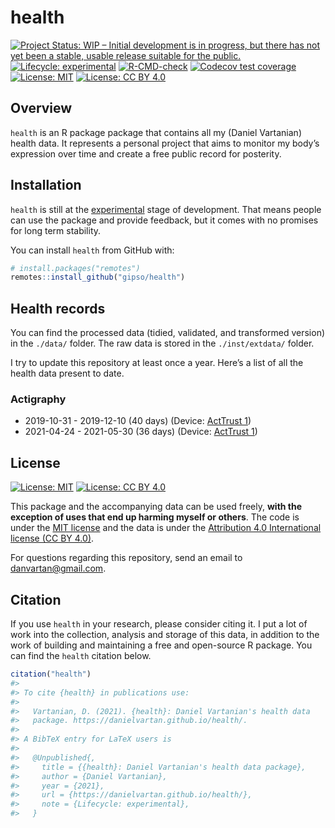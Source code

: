 
<!-- README.md is generated from README.Rmd. Please edit that file -->

# health

<!-- badges: start -->

[![Project Status: WIP – Initial development is in progress, but there
has not yet been a stable, usable release suitable for the
public.](https://www.repostatus.org/badges/latest/wip.svg)](https://www.repostatus.org/#wip)
[![Lifecycle:
experimental](https://img.shields.io/badge/lifecycle-experimental-orange.svg)](https://lifecycle.r-lib.org/articles/stages.html#experimental)
[![R-CMD-check](https://github.com/danielvartan/health/workflows/R-CMD-check/badge.svg)](https://github.com/danielvartan/health/actions)
[![Codecov test
coverage](https://codecov.io/gh/danielvartan/health/branch/main/graph/badge.svg)](https://codecov.io/gh/danielvartan/health?branch=main)
[![License:
MIT](https://img.shields.io/badge/license-MIT-green)](https://choosealicense.com/licenses/mit/)
[![License: CC BY
4.0](https://img.shields.io/badge/License-CC%20BY%204.0-lightgrey.svg)](https://creativecommons.org/licenses/by/4.0/)
<!-- badges: end -->

## Overview

`health` is an R package package that contains all my (Daniel Vartanian)
health data. It represents a personal project that aims to monitor my
body’s expression over time and create a free public record for
posterity.

## Installation

`health` is still at the
[experimental](https://lifecycle.r-lib.org/articles/stages.html#experimental)
stage of development. That means people can use the package and provide
feedback, but it comes with no promises for long term stability.

You can install `health` from GitHub with:

``` r
# install.packages("remotes")
remotes::install_github("gipso/health")
```

## Health records

You can find the processed data (tidied, validated, and transformed
version) in the `./data/` folder. The raw data is stored in the
`./inst/extdata/` folder.

I try to update this repository at least once a year. Here’s a list of
all the health data present to date.

### Actigraphy

-   2019-10-31 - 2019-12-10 (40 days) (Device: [ActTrust
    1](https://www.condorinst.com.br/acttrust/))
-   2021-04-24 - 2021-05-30 (36 days) (Device: [ActTrust
    1](https://www.condorinst.com.br/acttrust/))

## License

[![License:
MIT](https://img.shields.io/badge/license-MIT-green)](https://opensource.org/licenses/MIT)
[![License: CC BY
4.0](https://img.shields.io/badge/License-CC%20BY%204.0-lightgrey.svg)](https://creativecommons.org/licenses/by/4.0/)

This package and the accompanying data can be used freely, **with the
exception of uses that end up harming myself or others**. The code is
under the [MIT license](https://opensource.org/licenses/mit/) and the
data is under the [Attribution 4.0 International license (CC BY
4.0)](https://creativecommons.org/licenses/by/4.0/).

For questions regarding this repository, send an email to
<danvartan@gmail.com>.

## Citation

If you use `health` in your research, please consider citing it. I put a
lot of work into the collection, analysis and storage of this data, in
addition to the work of building and maintaining a free and open-source
R package. You can find the `health` citation below.

``` r
citation("health")
#> 
#> To cite {health} in publications use:
#> 
#>   Vartanian, D. (2021). {health}: Daniel Vartanian's health data
#>   package. https://danielvartan.github.io/health/.
#> 
#> A BibTeX entry for LaTeX users is
#> 
#>   @Unpublished{,
#>     title = {{health}: Daniel Vartanian's health data package},
#>     author = {Daniel Vartanian},
#>     year = {2021},
#>     url = {https://danielvartan.github.io/health/},
#>     note = {Lifecycle: experimental},
#>   }
```
